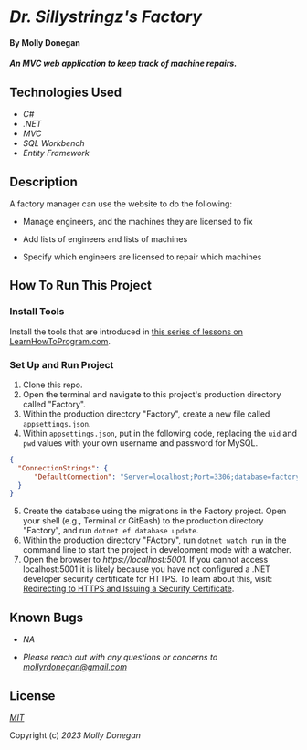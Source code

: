 # _Dr. Sillystringz's Factory_

#### By Molly Donegan

#### _An MVC web application to keep track of machine repairs._

## Technologies Used

* _C#_
* _.NET_
* _MVC_
* _SQL Workbench_
* _Entity Framework_

## Description

A factory manager can use the website to do the following:

* Manage engineers, and the machines they are licensed to fix

* Add lists of engineers and lists of machines

* Specify which engineers are licensed to repair which machines

## How To Run This Project

### Install Tools

Install the tools that are introduced in [this series of lessons on LearnHowToProgram.com](https://www.learnhowtoprogram.com/c-and-net/getting-started-with-c).

### Set Up and Run Project

1. Clone this repo.
2. Open the terminal and navigate to this project's production directory called "Factory".
3. Within the production directory "Factory", create a new file called `appsettings.json`.
4. Within `appsettings.json`, put in the following code, replacing the `uid` and `pwd` values with your own username and password for MySQL. 

```json
{
  "ConnectionStrings": {
      "DefaultConnection": "Server=localhost;Port=3306;database=factory;uid=root;pwd=epicodus;"
  }
}
```

5. Create the database using the migrations in the Factory project. Open your shell (e.g., Terminal or GitBash) to the production directory "Factory", and run `dotnet ef database update`. 
6. Within the production directory "FActory", run `dotnet watch run` in the command line to start the project in development mode with a watcher.
4. Open the browser to _https://localhost:5001_. If you cannot access localhost:5001 it is likely because you have not configured a .NET developer security certificate for HTTPS. To learn about this, visit: [Redirecting to HTTPS and Issuing a Security Certificate](https://www.learnhowtoprogram.com/lessons/redirecting-to-https-and-issuing-a-security-certificate).

## Known Bugs

* _NA_

* _Please reach out with any questions or concerns to [mollyrdonegan@gmail.com](mollyrdonegan@gmail.com)_

## License

_[MIT](https://github.com/mdonegan91/Factory.Solution/blob/main/LICENSE)_

Copyright (c) _2023_ _Molly Donegan_